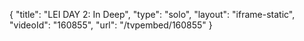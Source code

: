 {
    "title": "LEI DAY 2: In Deep",
    "type": "solo",
    "layout": "iframe-static",
    "videoId": "160855",
    "url": "\/tvpembed\/160855"
}